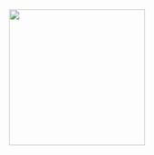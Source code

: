 <div align="center">

<img width="240px" src="https://user-images.githubusercontent.com/19422885/214619980-b58afb45-a2e3-446b-b903-f2c93d7a797f.png"/>

</div>


